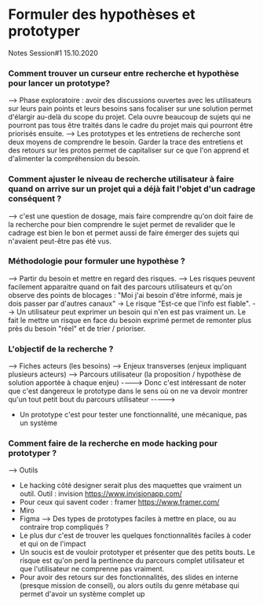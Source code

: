# Formuler des hypothèses et prototyper
Notes Session#1 15.10.2020

### Comment trouver un curseur entre recherche et hypothèse pour lancer un prototype?
--> Phase exploratoire : avoir des discussions ouvertes avec les utilisateurs sur leurs pain points et leurs besoins sans focaliser sur une solution permet d'élargir au-delà du scope du projet. Cela ouvre beaucoup de sujets qui ne pourront pas tous être traités dans le cadre du projet mais qui pourront être priorisés ensuite.
--> Les prototypes et les entretiens de recherche sont deux moyens de comprendre le besoin. Garder la trace des entretiens et des retours sur les protos permet de capitaliser sur ce que l'on apprend et d'alimenter la compréhension du besoin. 

### Comment ajuster le niveau de recherche utilisateur à faire quand on arrive sur un projet qui a déjà fait l'objet d'un cadrage conséquent ?
--> c'est une question de dosage, mais faire comprendre qu'on doit faire de la recherche pour bien comprendre le sujet permet de revalider que le cadrage est bien le bon et permet aussi de faire émerger des sujets qui n'avaient peut-être pas été vus.

### Méthodologie pour formuler une hypothèse ?
--> Partir du besoin et mettre en regard des risques.
--> Les risques peuvent facilement apparaitre quand on fait des parcours utilisateurs et qu'on observe des points de blocages : "Moi j'ai besoin d'être informé, mais je dois passer par d'autres canaux" -> Le risque "Est-ce que l'info est fiable". 
--> Un utilisateur peut exprimer un besoin qui n'en est pas vraiment un. Le fait le mettre un risque en face du besoin exprimé permet de remonter plus près du besoin "réel" et de trier / prioriser.

### L'objectif de la recherche ?
--> Fiches acteurs (les besoins)
--> Enjeux transverses (enjeux impliquant plusieurs acteurs)
--> Parcours utilisateur (la proposition / hypothèse de solution apportée à chaque enjeu)
----> Donc c'est intéressant de noter que c'est dangereux le prototype dans le sens où on ne va devoir montrer qu'un tout petit bout du parcours utilisateur
-----> 
   - Un prototype c'est pour tester une fonctionnalité, une mécanique, pas un système

### Comment faire de la recherche en mode hacking pour prototyper ?
--> Outils
   - Le hacking côté designer serait plus des maquettes que vraiment un outil. Outil : invision https://www.invisionapp.com/
   - Pour ceux qui savent coder : framer https://www.framer.com/
   - Miro
   - Figma
--> Des types de prototypes faciles à mettre en place, ou au contraire trop compliqués ?
   - Le plus dur c'est de trouver les quelques fonctionnalités faciles à coder et qui on de l'impact
   - Un soucis est de vouloir prototyper et présenter que des petits bouts. Le risque est qu'on perd la pertinence du parcours complet utilisateur et que l'utilisateur ne comprenne pas vraiment.
   - Pour avoir des retours sur des fonctionnalités, des slides en interne (presque mission de conseil), ou alors outils du genre métabase qui permet d'avoir un système complet up 
